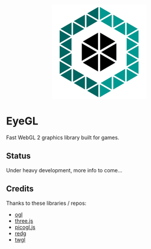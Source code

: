 <div align="center">
<img src="./files/logo/eyegl256.png" alt="EyeGL Library"/>
</div>

# EyeGL

Fast WebGL 2 graphics library built for games.

## Status

Under heavy development, more info to come...

## Credits

Thanks to these libraries / repos:
- [ogl](https://github.com/oframe/ogl)
- [three.js](https://github.com/mrdoob/three.js/)
- [picogl.js](https://github.com/tsherif/picogl.js)
- [redg](https://github.com/redcamel/RedGL2)
- [twgl](https://github.com/greggman/twgl.js/)

<br>
